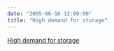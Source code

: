 ```yaml
---
date: "2005-06-16 12:00:00"
title: "High demand for storage"
---
```


[High demand for storage](/lemire/blog/2005/06-16-high-demand-for-storage)

